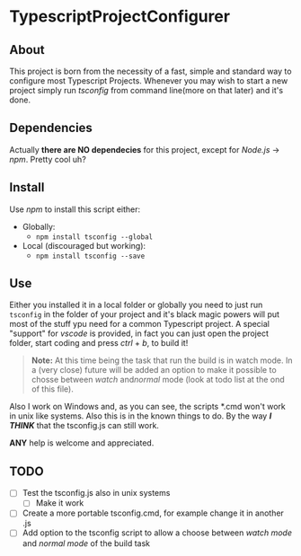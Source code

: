 # TypescriptProjectConfigurer

## About
This project is born from the necessity of a fast, simple and standard way to configure most Typescript Projects. Whenever you may wish to start a new project simply run *tsconfig* from command line(more on that later) and it's done.

## Dependencies
Actually __there are NO dependecies__ for this project, except for *Node.js* -> *npm*. Pretty cool uh?

## Install
Use *npm* to install this script either:
* Globally:
	* ```npm install tsconfig --global ```
* Local (discouraged but working):
	* ```npm install tsconfig --save ```

## Use
Either you installed it in a local folder or globally you need to just run ``` tsconfig ``` in the folder of your project and it's black magic powers will put most of the stuff ypu need for a common Typescript project.
A special "support" for *vscode* is provided, in fact you can just open the project folder, start coding and press *ctrl* + *b*, to build it!
>__Note:__ At this time being the task that run the build is in watch mode. In a (very close) future will be added an option to make it possible to chosse between *watch* and*normal* mode (look at todo list at the ond of this file).

Also I work on Windows and, as you can see, the scripts *.cmd won't work in unix like systems. Also this is in the known things to do. By the way __*I THINK*__ that the tsconfig.js can still work.

__ANY__ help is welcome and appreciated.

## TODO
- [ ] Test the tsconfig.js also in unix systems
	- [ ] Make it work
- [ ] Create a more portable tsconfig.cmd, for example change it in another .js
- [ ] Add option to the tsconfig script to allow a choose between *watch mode* and *normal mode* of the build task